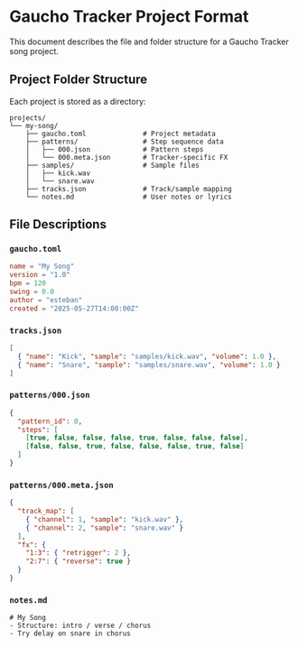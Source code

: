 
# Gaucho Tracker Project Format

This document describes the file and folder structure for a Gaucho Tracker song project.

## Project Folder Structure

Each project is stored as a directory:

```
projects/
└── my-song/
    ├── gaucho.toml              # Project metadata
    ├── patterns/                # Step sequence data
    │   ├── 000.json             # Pattern steps
    │   └── 000.meta.json        # Tracker-specific FX
    ├── samples/                 # Sample files
    │   ├── kick.wav
    │   └── snare.wav
    ├── tracks.json              # Track/sample mapping
    └── notes.md                 # User notes or lyrics
```

## File Descriptions

### `gaucho.toml`

```toml
name = "My Song"
version = "1.0"
bpm = 120
swing = 0.0
author = "esteban"
created = "2025-05-27T14:00:00Z"
```

### `tracks.json`

```json
[
  { "name": "Kick", "sample": "samples/kick.wav", "volume": 1.0 },
  { "name": "Snare", "sample": "samples/snare.wav", "volume": 1.0 }
]
```

### `patterns/000.json`

```json
{
  "pattern_id": 0,
  "steps": [
    [true, false, false, false, true, false, false, false],
    [false, false, true, false, false, false, true, false]
  ]
}
```

### `patterns/000.meta.json`

```json
{
  "track_map": [
    { "channel": 1, "sample": "kick.wav" },
    { "channel": 2, "sample": "snare.wav" }
  ],
  "fx": {
    "1:3": { "retrigger": 2 },
    "2:7": { "reverse": true }
  }
}
```

### `notes.md`

```
# My Song
- Structure: intro / verse / chorus
- Try delay on snare in chorus
```
